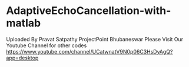 # AdaptiveEchoCancellation-with-matlab
Uploaded By
Pravat Satpathy
ProjectPoint Bhubaneswar
Please Visit Our Youtube Channel for other codes
https://www.youtube.com/channel/UCatwnatV9N0p06C3HsDyAgQ?app=desktop
